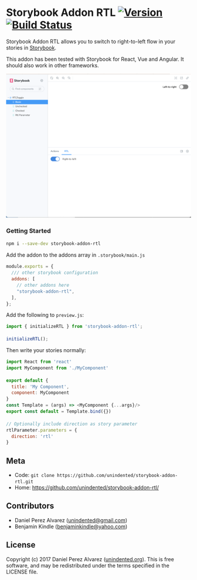 # Storybook Addon RTL [![Version](https://img.shields.io/npm/v/storybook-addon-rtl.svg)](https://www.npmjs.com/package/storybook-addon-rtl) [![Build Status](https://img.shields.io/travis/unindented/storybook-addon-rtl.svg)](https://travis-ci.org/unindented/storybook-addon-rtl)

Storybook Addon RTL allows you to switch to right-to-left flow in your stories in [Storybook](https://storybook.js.org).

This addon has been tested with Storybook for React, Vue and Angular. It should also work in other frameworks.

![Storybook Addon RTL Demo](docs/demo.png)


### Getting Started

```sh
npm i --save-dev storybook-addon-rtl
```

Add the addon to the addons array in `.storybook/main.js`

```js
module.exports = {
  /// other storybook configuration
  addons: [
    // other addons here
    "storybook-addon-rtl",
  ],
};
```

Add the following to `preview.js`:

```js
import { initializeRTL } from 'storybook-addon-rtl';

initializeRTL();
```

Then write your stories normally:

```js
import React from 'react'
import MyComponent from './MyComponent'

export default {
  title: 'My Component',
  component: MyComponent
}
const Template = (args) => <MyComponent {...args}/>
export const default = Template.bind({})

// Optionally include direction as story parameter
rtlParameter.parameters = {
  direction: 'rtl'
}
```


## Meta

* Code: `git clone https://github.com/unindented/storybook-addon-rtl.git`
* Home: <https://github.com/unindented/storybook-addon-rtl/>


## Contributors

* Daniel Perez Alvarez ([unindented@gmail.com](mailto:unindented@gmail.com))
* Benjamin Kindle ([benjaminkindle@yahoo.com](mailto:benjaminkindle@yahoo.com))


## License

Copyright (c) 2017 Daniel Perez Alvarez ([unindented.org](https://unindented.org/)). This is free software, and may be redistributed under the terms specified in the LICENSE file.
